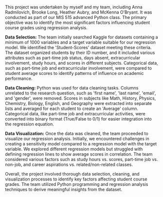 This project was undertaken by myself and my team, including Anna Radmilovich, Brooke Long, Heather Aubry, and McKenna O’Bryant. It was conducted as part of our MIS 515 advanced Python class. The primary objective was to identify the most significant factors influencing student course grades using regression analysis.

**Data Selection:** The team initially searched Kaggle for datasets containing a minimum of 1000 variables and a target variable suitable for our regression model. We identified the 'Student-Scores' dataset meeting these criteria. The dataset organized students by their ID number, and it included various attributes such as part-time job status, days absent, extracurricular involvement, study hours, and scores in different subjects. Categorical data, such as part-time job and extracurricular involvement, were compared to student average scores to identify patterns of influence on academic performance.

**Data Cleaning:** Python was used for data cleaning tasks. Columns unrelated to the research question, such as 'first name', 'last name', 'email', and 'gender', were removed. Scores in subjects like Math, History, Physics, Chemistry, Biology, English, and Geography were extracted into separate lists and averaged for each student to create an 'Average' column. Categorical data, like part-time job and extracurricular activities, were converted into binary format (True/False to 0/1) for easier integration into the regression equation.

**Data Visualization:** Once the data was cleaned, the team proceeded to visualize our regression analysis. Initially, we encountered challenges in creating a sensitivity model compared to a regression model with the target variable. We explored different regression models but struggled with defining regression lines to show average scores in correlation. The team considered various factors such as study hours vs. scores, part-time job vs. non-job, and career aspirations vs. related/non-related classes.

Overall, the project involved thorough data selection, cleaning, and visualization processes to identify key factors affecting student course grades. The team utilized Python programming and regression analysis techniques to derive meaningful insights from the dataset.

